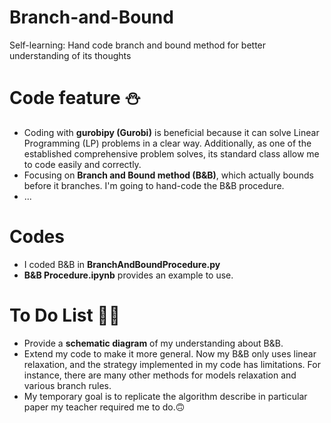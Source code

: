 # Branch-and-Bound
Self-learning: Hand code branch and bound method for better understanding of its thoughts

# Code feature ⛄

+ Coding with **gurobipy (Gurobi)** is beneficial because it can solve Linear Programming (LP) problems in a clear way. Additionally, as one of the established comprehensive problem solves, its standard class allow me to code easily and correctly.   
+ Focusing on **Branch and Bound method (B&B)**, which actually bounds before it branches. I'm going to hand-code the B&B procedure.
+ ...

# Codes 

- I coded B&B in **BranchAndBoundProcedure.py**
- **B&B Procedure.ipynb** provides an example to use.

# To Do List 😶‍🌫️

* Provide a **schematic diagram** of my understanding about B&B.
* Extend my code to make it more general. Now my B&B only uses linear relaxation, and the strategy implemented in my code has limitations. For instance, there are many other methods for models relaxation and various branch rules.
* My temporary goal is to replicate the algorithm describe in particular paper my teacher required me to do.🙃



